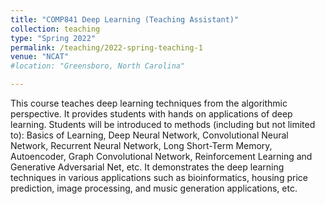 ```yaml
---
title: "COMP841 Deep Learning (Teaching Assistant)"
collection: teaching
type: "Spring 2022"
permalink: /teaching/2022-spring-teaching-1
venue: "NCAT"
#location: "Greensboro, North Carolina"

---
```

This course teaches deep learning techniques from the algorithmic perspective. It provides students with hands on applications of deep learning. Students will be introduced to methods (including but not limited to): Basics of Learning, Deep Neural Network, Convolutional Neural Network, Recurrent Neural Network, Long Short-Term Memory, Autoencoder, Graph Convolutional Network, Reinforcement Learning and Generative Adversarial Net, etc. It demonstrates the deep learning techniques in various applications such as bioinformatics, housing price prediction, image processing, and music generation applications, etc.

